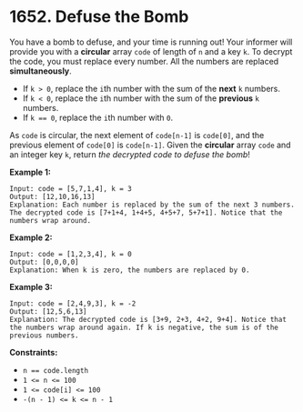 # 1652. Defuse the Bomb
You have a bomb to defuse, and your time is running out! Your informer will provide you with a **circular** array `code` of length of `n` and a key `k`. To decrypt the code, you must replace every number. All the numbers are replaced **simultaneously**.  
- If `k > 0`, replace the `i`th number with the sum of the **next** `k` numbers.  
- If `k < 0`, replace the `i`th number with the sum of the **previous** `k` numbers.  
- If `k == 0`, replace the `i`th number with `0`.

As `code` is circular, the next element of `code[n-1]` is `code[0]`, and the previous element of `code[0]` is `code[n-1]`. Given the **circular** array `code` and an integer key `k`, return *the decrypted code to defuse the bomb*!

**Example 1:**
```
Input: code = [5,7,1,4], k = 3
Output: [12,10,16,13]
Explanation: Each number is replaced by the sum of the next 3 numbers. The decrypted code is [7+1+4, 1+4+5, 4+5+7, 5+7+1]. Notice that the numbers wrap around.
```

**Example 2:**
```
Input: code = [1,2,3,4], k = 0
Output: [0,0,0,0]
Explanation: When k is zero, the numbers are replaced by 0. 
```

**Example 3:**
```
Input: code = [2,4,9,3], k = -2
Output: [12,5,6,13]
Explanation: The decrypted code is [3+9, 2+3, 4+2, 9+4]. Notice that the numbers wrap around again. If k is negative, the sum is of the previous numbers.
```

**Constraints:**
- `n == code.length`
- `1 <= n <= 100`
- `1 <= code[i] <= 100`
- `-(n - 1) <= k <= n - 1`
